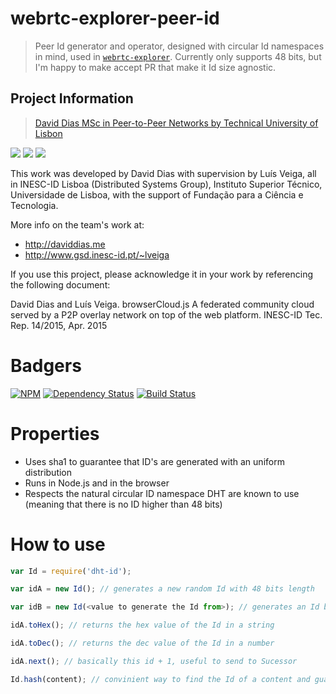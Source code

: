 webrtc-explorer-peer-id
======

> Peer Id generator and operator, designed with circular Id namespaces in mind, used in [`webrtc-explorer`](https://github.com/diasdavid/webrtc-explorer). Currently only supports 48 bits, but I'm happy to make accept PR that make it Id size agnostic.

## Project Information

> [David Dias MSc in Peer-to-Peer Networks by Technical University of Lisbon](https://github.com/diasdavid/browserCloudjs#research-and-development)

[![](https://img.shields.io/badge/INESC-GSD-brightgreen.svg?style=flat-square)](http://www.gsd.inesc-id.pt/) [![](https://img.shields.io/badge/TÉCNICO-LISBOA-blue.svg?style=flat-square)](http://tecnico.ulisboa.pt/) [![](https://img.shields.io/badge/project-browserCloudjs-blue.svg?style=flat-square)](https://github.com/diasdavid/browserCloudjs)

This work was developed by David Dias with supervision by Luís Veiga, all in INESC-ID Lisboa (Distributed Systems Group), Instituto Superior Técnico, Universidade de Lisboa, with the support of Fundação para a Ciência e Tecnologia. 

More info on the team's work at: 
- http://daviddias.me
- http://www.gsd.inesc-id.pt/~lveiga

If you use this project, please acknowledge it in your work by referencing the following document:

David Dias and Luís Veiga. browserCloud.js A federated community cloud served by a P2P overlay network on top of the web platform. INESC-ID Tec. Rep. 14/2015, Apr. 2015

# Badgers

[![NPM](https://nodei.co/npm/webrtc-explorer-peer-id.png?downloads=true&stars=true)](https://nodei.co/npm/webrtc-explorer-peer-id/)
[![Dependency Status](https://david-dm.org/diasdavid/webrtc-explorer-peer-id.svg)](https://david-dm.org/diasdavid/webrtc-explorer-peer-id)
[![Build Status](https://travis-ci.org/diasdavid/webrtc-explorer-peer-id.svg)](https://travis-ci.org/diasdavid/webrtc-explorer-peer-id)

# Properties

- Uses sha1 to guarantee that ID's are generated with an uniform distribution 
- Runs in Node.js and in the browser
- Respects the natural circular ID namespace DHT are known to use (meaning that there is no ID higher than 48 bits)

# How to use

```JavaScript
var Id = require('dht-id');

var idA = new Id(); // generates a new random Id with 48 bits length

var idB = new Id(<value to generate the Id from>); // generates an Id based on the value, same value always generates same Id

idA.toHex(); // returns the hex value of the Id in a string

idA.toDec(); // returns the dec value of the Id in a number

idA.next(); // basically this id + 1, useful to send to Sucessor

Id.hash(content); // convinient way to find the Id of a content and guarantee that it has our ideal id length
```
